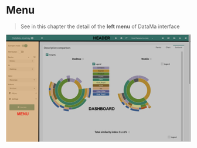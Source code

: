 # Menu

> See in this chapter the detail of the **left menu** of DataMa interface

![journey_menu](images/journey_home_menu.png)
